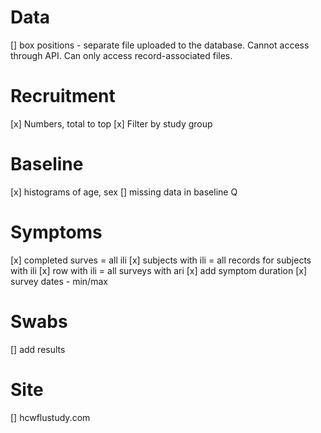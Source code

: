 # Data

[] box positions - separate file uploaded to the database. Cannot access through API. Can only access record-associated files.

# Recruitment

[x] Numbers, total to top
[x] Filter by study group

# Baseline

[x] histograms of age, sex
[] missing data in baseline Q

# Symptoms

[x] completed surves = all ili
[x] subjects with ili = all records for subjects with ili
[x] row with ili = all surveys with ari
[x] add symptom duration
[x] survey dates - min/max

# Swabs

[] add results

# Site

[] hcwflustudy.com

